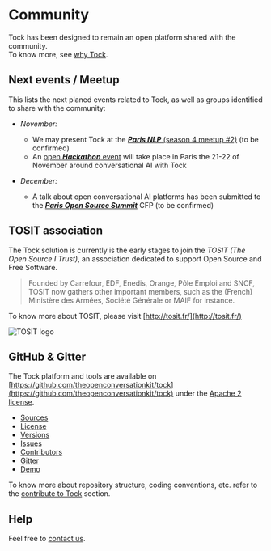 # Community

Tock has been designed to remain an open platform shared with the community.<br/> To know more, see [why Tock](why.md).

## Next events / Meetup

This lists the next planed events related to Tock, as well as groups identified to share with the community:

* _November:_
    * We may present Tock at the [***Paris NLP*** (season 4 meetup #2)](https://www.meetup.com/fr-FR/Paris-NLP/events/lkmbhqyzpbkc/) (to be confirmed)
    * An [open ***Hackathon*** event](https://hackandbot.sncf.com/) will take place in Paris the 21-22 of November 
    around conversational AI with Tock

* _December:_
    * A talk about open conversational AI platforms has been submitted to the 
[***Paris Open Source Summit***](https://www.opensourcesummit.paris/) CFP (to be confirmed)

## TOSIT association

The Tock solution is currently is the early stages to join the _TOSIT (The Open Source I Trust)_,
 an association dedicated to support Open Source and Free Software.

> Founded by Carrefour, EDF, Enedis, Orange, Pôle Emploi and SNCF, TOSIT now gathers other important members,
>such as the (French) Ministère des Armées, Société Générale or MAIF for instance.

To know more about TOSIT, please visit [http://tosit.fr/](http://tosit.fr/)

![TOSIT logo](http://tosit.fr/resources/images/TOSIT_2.png)

## GitHub & Gitter

The Tock platform and tools are available on 
[https://github.com/theopenconversationkit/tock](https://github.com/theopenconversationkit/tock)
under the [Apache 2 license](https://github.com/theopenconversationkit/tock/blob/master/LICENSE).

* [Sources](https://github.com/theopenconversationkit/tock)
* [License](https://github.com/theopenconversationkit/tock/blob/master/LICENSE)
* [Versions](https://github.com/theopenconversationkit/tock/releases)
* [Issues](https://github.com/theopenconversationkit/tock/issues)
* [Contributors](https://github.com/theopenconversationkit/tock/graphs/contributors)
* [Gitter](https://gitter.im/tockchat/Lobby)
* [Demo](https://demo.tock.ai/) 


To know more about repository structure, coding conventions, etc. refer to the [contribute to Tock](contribute.md) section.

## Help

Feel free to [contact us](contact.md).